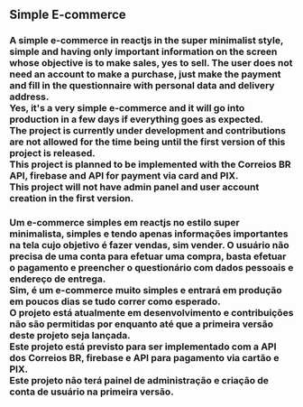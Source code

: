 ## Simple E-commerce

### A simple e-commerce in reactjs in the super minimalist style, simple and having only important information on the screen whose objective is to make sales, yes to sell. The user does not need an account to make a purchase, just make the payment and fill in the questionnaire with personal data and delivery address. <br /> Yes, it's a very simple e-commerce and it will go into production in a few days if everything goes as expected. <br /> The project is currently under development and contributions are not allowed for the time being until the first version of this project is released. <br /> This project is planned to be implemented with the Correios BR API, firebase and API for payment via card and PIX. <br /> This project will not have admin panel and user account creation in the first version.

### Um e-commerce simples em reactjs no estilo super minimalista, simples e tendo apenas informações importantes na tela cujo objetivo é fazer vendas, sim vender. O usuário não precisa de uma conta para efetuar uma compra, basta efetuar o pagamento e preencher o questionário com dados pessoais e endereço de entrega. <br /> Sim, é um e-commerce muito simples e entrará em produção em poucos dias se tudo correr como esperado. <br /> O projeto está atualmente em desenvolvimento e contribuições não são permitidas por enquanto até que a primeira versão deste projeto seja lançada. <br /> Este projeto está previsto para ser implementado com a API dos Correios BR, firebase e API para pagamento via cartão e PIX. <br /> Este projeto não terá painel de administração e criação de conta de usuário na primeira versão.
